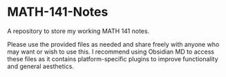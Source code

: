 # MATH-141-Notes
A repository to store my working MATH 141 notes.

Please use the provided files as needed and share freely with anyone who may want or wish to use this.
I recommend using Obsidian MD to access these files as it contains platform-specific plugins to improve functionality and general aesthetics.
